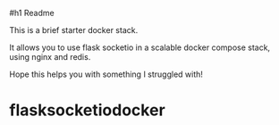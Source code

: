 #h1 Readme

This is a brief starter docker stack.

It allows you to use flask socketio in a scalable docker compose stack, using nginx and redis.

Hope this helps you with something I struggled with!
# flasksocketiodocker
